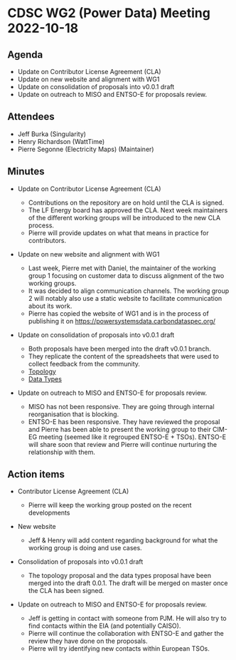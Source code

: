 
# CDSC WG2 (Power Data) Meeting 2022-10-18

## Agenda

* Update on Contributor License Agreement (CLA)
* Update on new website and alignment with WG1
* Update on consolidation of proposals into v0.0.1 draft
* Update on outreach to MISO and ENTSO-E for proposals review.


## Attendees

* Jeff Burka (Singularity)
* Henry Richardson (WattTime)
* Pierre Segonne (Electricity Maps) (Maintainer)

## Minutes

* Update on Contributor License Agreement (CLA)
  * Contributions on the repository are on hold until the CLA is signed.
  * The LF Energy board has approved the CLA. Next week maintainers of the different working groups will be introduced to the new CLA process.
  * Pierre will provide updates on what that means in practice for contributors.

* Update on new website and alignment with WG1
  *  Last week, Pierre met with Daniel, the maintainer of the working group 1 focusing on customer data to discuss alignment of the two working groups.
  *  It was decided to align communication channels. The working group 2 will notably also use a static website to facilitate communication about its work.
  *  Pierre has copied the website of WG1 and is in the process of publishing it on https://powersystemsdata.carbondataspec.org/

* Update on consolidation of proposals into v0.0.1 draft
  * Both proposals have been merged into the draft v0.0.1 branch.
  * They replicate the content of the spreadsheets that were used to collect feedback from the community.
  * [Topology](https://github.com/carbon-data-specification/Power-Systems-Data/blob/draft-0.0.1/topology.md)
  * [Data Types](https://github.com/carbon-data-specification/Power-Systems-Data/blob/draft-0.0.1/datatypes.md)


* Update on outreach to MISO and ENTSO-E for proposals review.
  * MISO has not been responsive. They are going through internal reorganisation that is blocking.
  * ENTSO-E has been responsive. They have reviewed the proposal and Pierre has been able to present the working group to their CIM-EG meeting (seemed like it regrouped ENTSO-E + TSOs). ENTSO-E will share soon that review and Pierre will continue nurturing the relationship with them.

## Action items

* Contributor License Agreement (CLA)
  * Pierre will keep the working group posted on the recent developments

* New website
  * Jeff & Henry will add content regarding background for what the working group is doing and use cases.

* Consolidation of proposals into v0.0.1 draft
  * The topology proposal and the data types proposal have been merged into the draft 0.0.1. The draft will be merged on master once the CLA has been signed.

* Update on outreach to MISO and ENTSO-E for proposals review.
    * Jeff is getting in contact with someone from PJM. He will also try to find contacts within the EIA (and potentially CAISO).
    * Pierre will continue the collaboration with ENTSO-E and gather the review they have done on the proposals.
    * Pierre will try identifying new contacts within European TSOs.

